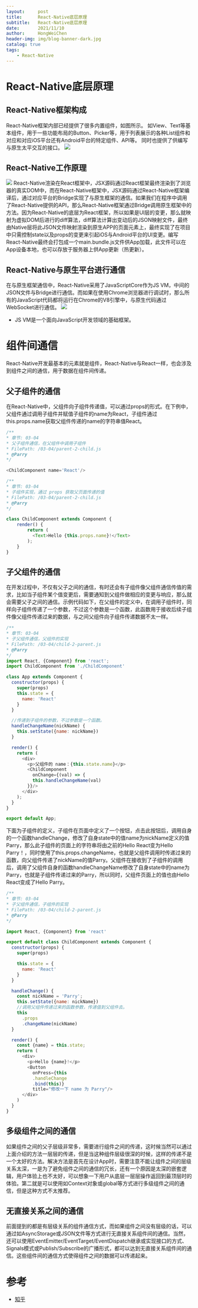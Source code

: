 ```yaml
---
layout:     post
title:      React-Native底层原理
subtitle:   React-Native底层原理
date:       2021/11/10
author:     HongWeiChen
header-img: img/blog-banner-dark.jpg
catalog: true
tags:
    - React-Native
---
```


# React-Native底层原理

## React-Native框架构成

React-Native框架内部已经提供了很多内置组件，如图所示。
如View、Text等基本组件，用于一些功能布局的Button、Picker等，用于列表展示的各种List组件和对应和对应iOS平台还有Android平台的特定组件、API等。
同时也提供了供编写与原生太平交互的接口。
![](https://pic2.zhimg.com/80/v2-2bf84ece7deae66b28515b442240cd7d_720w.jpg)

## React-Native工作原理

![](https://pic4.zhimg.com/80/v2-990aa3a1c34a8e1b956baaa00b4ca9db_720w.jpg)
React-Native渲染在React框架中，JSX源码通过React框架最终渲染到了浏览器的真实DOM中，而在React-Native框架中，JSX源码通过React-Native框架编译后，通过对应平台的Bridge实现了与原生框架的通信。如果我们在程序中调用了React-Native提供的API，那么React-Native框架通过Bridge调用原生框架中的方法。因为React-Native的底层为React框架，所以如果是UI层的变更，那么就映射为虚拟DOM后进行的diff算法，diff算法计算出变动后的JSON映射文件，最终由Native层将此JSON文件映射渲染到原生APP的页面元素上，最终实现了在项目中只需控制state以及props的变更来引起iOS与Android平台的UI变更。编写React-Native最终会打包成一个main.bundle.js文件供App加载，此文件可以在App设备本地，也可以存放于服务器上供App更新（热更新）。

## React-Native与原生平台进行通信

在与原生框架通信中，React-Native采用了JavaScriptCore作为JS VM，中间的JSON文件与Bridge进行通信。而如果在使用Chrome浏览器进行调试时，那么所有的JavaScript代码都将运行在Chrome的V8引擎中，与原生代码通过WebSocket进行通信。
![](https://pic4.zhimg.com/80/v2-60eb566b812a49fa945e802abe8dd453_720w.jpg)
* JS VM是一个面向JavaScript开发领域的基础框架。

# 组件间通信

React-Native开发最基本的元素就是组件，React-Native与React一样，也会涉及到组件之间的通信，用于数据在组件间传递。

## 父子组件的通信

在React-Native中，父组件向子组件传递值，可以通过props的形式。在下例中，父组件通过调用子组件并赋值子组件的name为React，子组件通过this.props.name获取父组件传递的name的字符串值React。
```JavaScript
/**
* 章节: 03-04
* 父子组件通信，在父组件中调用子组件
* FilePath: /03-04/parent-2-child.js
* @Parry
*/

<ChildComponent name='React'/>

/**
* 章节: 03-04
* 子组件实现，通过 props 获取父页面传递的值
* FilePath: /03-04/parent-2-child.js
* @Parry
*/

class ChildComponent extends Component {
    render() {
        return (
          <Text>Hello {this.props.name}!</Text>
        );
    }
}
```

## 子父组件的通信

在开发过程中，不仅有父子之间的通信，有时还会有子组件像父组件通信传值的需求，比如当子组件某个值变更后，需要通知到父组件做相应的变更与响应，那么就会需要父子之间的通信。示例代码如下，在父组件的定义中，在调用子组件时，同样向子组件传递了一个参数，不过这个参数是一个函数，此函数用于接收后续子组件像父组件传递过来的数据，与之间父组件向子组件传递数据不太一样。
```JavaScript
/**
* 章节: 03-04
* 子父组件通信，父组件的实现
* FilePath: /03-04/child-2-parent.js
* @Parry
*/
import React, {Component} from 'react';
import ChildComponent from './ChildComponent'

class App extends Component {
  constructor(props) {
    super(props)
    this.state = {
      name: 'React'
    }
  }

  //传递到子组件的参数，不过参数是一个函数。
  handleChangeName(nickName) {
    this.setState({name: nickName})
  }

  render() {
    return (
      <div>
        <p>父组件的 name：{this.state.name}</p>
        <ChildComponent
          onChange={(val) => {
          this.handleChangeName(val)
        }}/>
      </div>
    );
  }
}

export default App;
```
下面为子组件的定义，子组件在页面中定义了一个按钮，点击此按钮后，调用自身的一个函数handleChange，修改了自身state中的值name为nickName定义的值Parry，那么此子组件的页面上的字符串将由之前的Hello React变为Hello Parry！，同时使用了this.props.changeName，也就是父组件调用时传递过来的函数，向父组件传递了nickName的值Parry。父组件在接收到了子组件的调用后，调用了父组件自身的函数handleChangeName修改了自身state中的name为Parry，也就是子组件传递过来的Parry，所以同时，父组件页面上的值也由Hello React变成了Hello Parry。
```JavaScript
/**
* 章节: 03-04
* 子父组件通信，子组件的实现
* FilePath: /03-04/child-2-parent.js
* @Parry
*/

import React, {Component} from 'react'

export default class ChildComponent extends Component {
  constructor(props) {
    super(props)

    this.state = {
      name: 'React'
    }
  }

  handleChange() {
    const nickName = 'Parry';
    this.setState({name: nickName})
    //调用父组件传递过来的函数参数，传递值到父组件去。
    this
      .props
      .changeName(nickName)
  }

  render() {
    const {name} = this.state;
    return (
      <div>
        <p>Hello {name}!</p>
        <Button
          onPress={this
          .handleChange
          .bind(this)}
          title="修改一下 name 为 Parry"/>
      </div>
    )
  }
}
```

## 多级组件之间的通信

如果组件之间的父子层级非常多，需要进行组件之间的传递，这时候当然可以通过上面介绍的方法一层层的传递，但是当这种组件层级很深的时候，这样的传递不是一个太好的方法。解决方法是首先在设计App时，需要注意不能让组件之间的层级关系太深，一是为了避免组件之间的通信的冗长，还有一个原因是太深的嵌套逻辑，用户体验上也不太好，可以想象一下用户从底层一层层操作返回到最顶层时的体验。第二就是可以使用如Context对象或global等方式进行多级组件之间的通信，但是这种方式不太推荐。

## 无直接关系之间的通信

前面提到的都是有层级关系的组件通信方式，而如果组件之间没有层级的话，可以通过如AsyncStorage或JSON文件等方式进行无直接关系组件间的通信。当然，还可以使用EventEmitter/EventTarget/EventDispatch继承或实现接口的方式、Signals模式或Publish/Subscribe的广播形式，都可以达到无直接关系组件间的通信。这些组件间的通信方式使得组件之间的数据可以传递起来。

# 参考

- [知乎](https://zhuanlan.zhihu.com/p/41920417)
